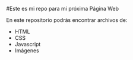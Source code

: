 #Este es mi repo para mi próxima Página Web

En este repositorio podrás encontrar archivos de:
- HTML
- CSS
- Javascript
- Imágenes

